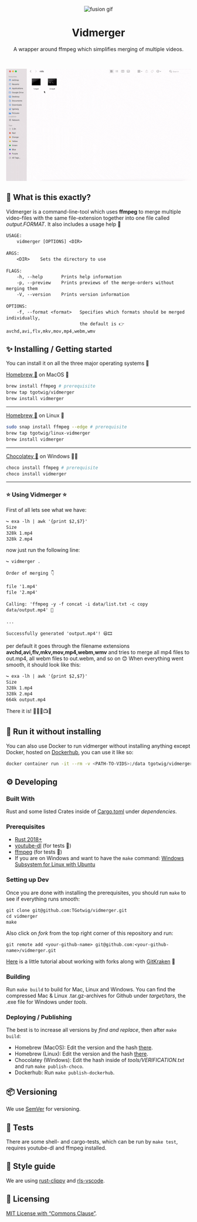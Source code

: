 <p align="center"><a><img src="http://www.angelfire.com/clone/saiyansforever/images/VegettoFusionHD.gif" alt="fusion gif" height="256"/></a></p>

<h1 align="center">Vidmerger</h1>
<p align="center">A wrapper around ffmpeg which simplifies merging of multiple videos.</p>
<br>
<p align="center"><img src="img/demo.gif" alt="fusion gif"/></p>

## 🙉 What is this exactly?

Vidmerger is a command-line-tool which uses **ffmpeg** to merge multiple video-files with the same file-extension together into one file called _output.FORMAT_. It also includes a usage help 🤗

```shell
USAGE:
    vidmerger [OPTIONS] <DIR>

ARGS:
    <DIR>    Sets the directory to use

FLAGS:
    -h, --help       Prints help information
    -p, --preview    Prints previews of the merge-orders without merging them
    -V, --version    Prints version information

OPTIONS:
    -f, --format <format>   Specifies which formats should be merged individually,
                            the default is 👉 avchd,avi,flv,mkv,mov,mp4,webm,wmv
```

## ✨ Installing / Getting started

You can install it on all the three major operating systems 🤗

[Homebrew 🍺](https://github.com/TGotwig/homebrew-vidmerger/blob/master/vidmerger.rb) on MacOS 🍏

```bash
brew install ffmpeg # prerequisite
brew tap tgotwig/vidmerger
brew install vidmerger
```

---

[Homebrew 🍺](https://github.com/TGotwig/homebrew-linux-vidmerger/blob/master/vidmerger.rb) on Linux 🐧

```bash
sudo snap install ffmpeg --edge # prerequisite
brew tap tgotwig/linux-vidmerger
brew install vidmerger
```

---

[Chocolatey 🍫](https://chocolatey.org/packages/vidmerger) on Windows 🏳️‍🌈

```powershell
choco install ffmpeg # prerequisite
choco install vidmerger
```

---

### ⭐️ Using Vidmerger ⭐️

First of all lets see what we have:

```fish
↪ exa -lh | awk '{print $2,$7}'
Size
328k 1.mp4
328k 2.mp4
```

now just run the following line:

```fish
↪ vidmerger .

Order of merging 👇

file '1.mp4'
file '2.mp4'

Calling: 'ffmpeg -y -f concat -i data/list.txt -c copy data/output.mp4' 🚀

...

Successfully generated 'output.mp4'! 😆🎞
```

per default it goes through the filename extensions **avchd,avi,flv,mkv,mov,mp4,webm,wmv** and tries to merge all mp4 files to out.mp4, all webm files to out.webm, and so on 😊 When everything went smooth, it should look like this:

```fish
↪ exa -lh | awk '{print $2,$7}'
Size
328k 1.mp4
328k 2.mp4
664k output.mp4
```

There it is! 🎉🎊🥳📺🍿

## 🐳 Run it without installing

You can also use Docker to run vidmerger without installing anything except Docker, hosted on [Dockerhub](https://hub.docker.com/r/tgotwig/vidmerger), you can use it like so:

```bash
docker container run -it --rm -v <PATH-TO-VIDS>:/data tgotwig/vidmerger
```

## ⚙️ Developing

### Built With

Rust and some listed Crates inside of [Cargo.toml](Cargo.toml) under _dependencies_.

### Prerequisites

- [Rust 2018+](https://www.rust-lang.org/tools/install)
- [youtube-dl](http://ytdl-org.github.io/youtube-dl/download.html) (for tests 🧪)
- [ffmpeg](https://ffmpeg.org/download.html) (for tests 🧪)
- If you are on Windows and want to have the `make` command: [Windows Subsystem for Linux with Ubuntu](https://www.microsoft.com/de-de/p/ubuntu-2004-lts/9n6svws3rx71?activetab=pivot:overviewtab)

### Setting up Dev

Once you are done with installing the prerequisites, you should run `make` to see if everything runs smooth:

```shell
git clone git@github.com:TGotwig/vidmerger.git
cd vidmerger
make
```

Also click on _fork_ from the top right corner of this repository and run:

```shell
git remote add <your-github-name> git@github.com:<your-github-name>/vidmerger.git
```

[Here](https://youtu.be/j_qpzND5yAg) is a little tutorial about working with forks along with [GitKraken](https://www.gitkraken.com) 🐙

### Building

Run `make build` to build for Mac, Linux and Windows. You can find the compressed Mac & Linux .tar.gz-archives for Github under _target/tars_, the .exe file for Windows under _tools_.

### Deploying / Publishing

The best is to increase all versions by _find and replace_, then after `make build`:

- Homebrew (MacOS): Edit the version and the hash [there](https://github.com/TGotwig/homebrew-vidmerger/blob/master/vidmerger.rb).
- Homebrew (Linux): Edit the version and the hash [there](https://github.com/TGotwig/homebrew-linux-vidmerger/blob/master/vidmerger.rb).
- Chocolatey (Windows): Edit the hash inside of _tools/VERIFICATION.txt_ and run `make publish-choco`.
- Dockerhub: Run `make publish-dockerhub`.

## 📦 Versioning

We use [SemVer](http://semver.org/) for versioning.

## 🧪 Tests

There are some shell- and cargo-tests, which can be run by `make test`, requires youtube-dl and ffmpeg installed.

## 🌟 Style guide

We are using [rust-clippy](rust-clippy) and [rls-vscode](https://github.com/rust-lang/rls-vscode).

## 📜 Licensing

[MIT License with “Commons Clause”](LICENSE).
